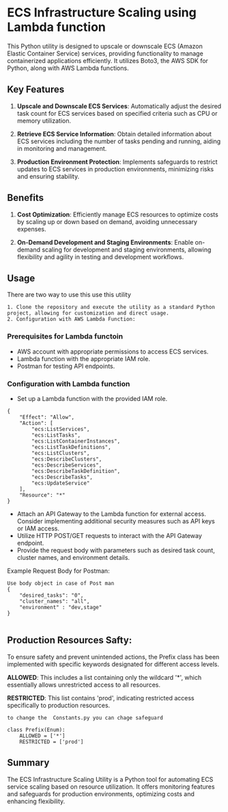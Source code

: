 # ECS Infrastructure Scaling using Lambda function

This Python utility is designed to upscale or downscale ECS (Amazon Elastic Container Service) services, providing functionality to manage containerized applications efficiently. It utilizes Boto3, the AWS SDK for Python, along with AWS Lambda functions.

## Key Features

1. **Upscale and Downscale ECS Services**: Automatically adjust the desired task count for ECS services based on specified criteria such as CPU or memory utilization.

2. **Retrieve ECS Service Information**: Obtain detailed information about ECS services including the number of tasks pending and running, aiding in monitoring and management.

3. **Production Environment Protection**: Implements safeguards to restrict updates to ECS services in production environments, minimizing risks and ensuring stability.

## Benefits

1. **Cost Optimization**: Efficiently manage ECS resources to optimize costs by scaling up or down based on demand, avoiding unnecessary expenses.

2. **On-Demand Development and Staging Environments**: Enable on-demand scaling for development and staging environments, allowing flexibility and agility in testing and development workflows.

## Usage

There are two way to use this use this utility

    1. Clone the repository and execute the utility as a standard Python project, allowing for customization and direct usage.
    2. Configuration with AWS Lambda Function:
     


### Prerequisites for Lambda functoin

- AWS account with appropriate permissions to access ECS services.
- Lambda function with the appropriate IAM role.
- Postman for testing API endpoints. 

### Configuration with Lambda function

- Set up a Lambda function with the provided IAM role.
```commandline
{
    "Effect": "Allow",
    "Action": [
        "ecs:ListServices",
        "ecs:ListTasks",
        "ecs:ListContainerInstances",
        "ecs:ListTaskDefinitions",
        "ecs:ListClusters",
        "ecs:DescribeClusters",
        "ecs:DescribeServices",
        "ecs:DescribeTaskDefinition",
        "ecs:DescribeTasks",
        "ecs:UpdateService"
    ],
    "Resource": "*"
}
```

- Attach an API Gateway to the Lambda function for external access. Consider implementing additional security measures such as API keys or IAM access.
- Utilize HTTP POST/GET requests to interact with the API Gateway endpoint.
- Provide the request body with parameters such as desired task count, cluster names, and environment details.

Example Request Body for Postman:
```commandline
Use body object in case of Post man
{
    "desired_tasks": "0",
    "cluster_names": "all",
    "environment" : "dev,stage"
}


```

## Production Resources Safty:
To ensure safety and prevent unintended actions, the Prefix class has been implemented with specific keywords designated for different access levels.

**ALLOWED**: This includes a list containing only the wildcard '*', which essentially allows unrestricted access to all resources.

**RESTRICTED**: This list contains 'prod', indicating restricted access specifically to production resources.
```commandline
to change the  Constants.py you can chage safeguard

class Prefix(Enum):
    ALLOWED = ['*']
    RESTRICTED = ['prod']
```
## Summary
The ECS Infrastructure Scaling Utility is a Python tool for automating ECS service scaling based on resource utilization. It offers monitoring features and safeguards for production environments, optimizing costs and enhancing flexibility.

